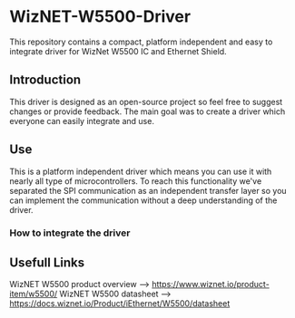 # WizNET-W5500-Driver
This repository contains a compact, platform independent and  easy to integrate driver for WizNet W5500 IC and Ethernet Shield.
## Introduction
This driver is designed as an open-source project so feel free to suggest changes or provide feedback. The main goal was to create a driver which everyone can easily integrate and use.
## Use
This is a platform independent driver which means you can use it with nearly all type of microcontrollers. To reach this functionality we've separated the SPI communication as an independent transfer layer so you can implement the communication without a deep understanding of the driver.
### How to integrate the driver

## Usefull Links
WizNET W5500 product overview --> https://www.wiznet.io/product-item/w5500/
WizNET W5500 datasheet --> https://docs.wiznet.io/Product/iEthernet/W5500/datasheet

